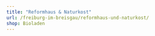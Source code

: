 ```yaml
---
title: "Reformhaus & Naturkost"
url: /freiburg-im-breisgau/reformhaus-und-naturkost/
shop: Bioladen
---
```

